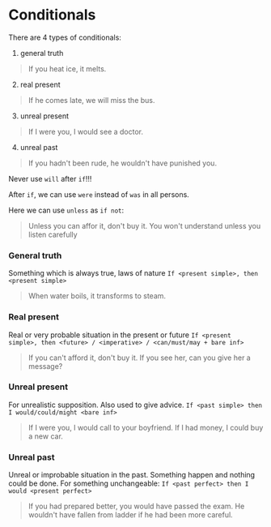 # Conditionals

There are 4 types of conditionals:
1. general truth
> If you heat ice, it melts.
2. real present
> If he comes late, we will miss the bus.
3. unreal present
> If I were you, I would see a doctor.
4. unreal past
> If you hadn't been rude, he wouldn't have punished you.

Never use `will` after `if`!!!

After `if`, we can use `were` instead of `was` in all persons.

Here we can use `unless` as `if not`:
> Unless you can affor it, don't buy it.
> You won't understand unless you listen carefully


### General truth
Something which is always true, laws of nature
`If <present simple>, then <present simple>`
> When water boils, it transforms to steam.


### Real present
Real or very probable situation in the present or future
`If <present simple>, then <future> / <imperative> / <can/must/may + bare inf>`
> If you can't afford it, don't buy it.
> If you see her, can you give her a message?


### Unreal present
For unrealistic supposition. Also used to give advice.
`If <past simple> then I would/could/might <bare inf>`
> If I were you, I would call to your boyfriend.
> If I had money, I could buy a new car.


### Unreal past
Unreal or improbable situation in the past.
Something happen and nothing could be done.
For something unchangeable:
`If <past perfect> then I would <present perfect>`
> If you had prepared better, you would have passed the exam.
> He wouldn't have fallen from ladder if he had been more careful.





